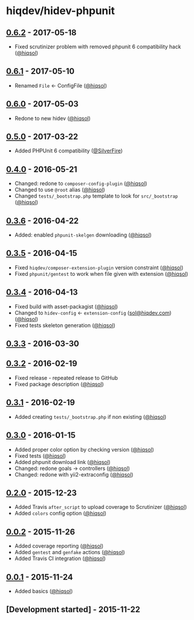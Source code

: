 # hiqdev/hidev-phpunit

## [0.6.2] - 2017-05-18

- Fixed scrutinizer problem with removed phpunit 6 compatibility hack ([@hiqsol])

## [0.6.1] - 2017-05-10

- Renamed `File` <- ConfigFile ([@hiqsol])

## [0.6.0] - 2017-05-03

- Redone to new hidev ([@hiqsol])

## [0.5.0] - 2017-03-22

- Added PHPUnit 6 compatibility ([@SilverFire])

## [0.4.0] - 2016-05-21

- Changed: redone to `composer-config-plugin` ([@hiqsol])
- Changed to use `@root` alias ([@hiqsol])
- Changed `tests/_bootstrap.php` template to look for `src/_bootstrap` ([@hiqsol])

## [0.3.6] - 2016-04-22

- Added: enabled `phpunit-skelgen` downloading ([@hiqsol])

## [0.3.5] - 2016-04-15

- Fixed `hiqdev/composer-extension-plugin` version constraint ([@hiqsol])
- Fixed `phpunit/gentest` to work when file given with extension ([@hiqsol])

## [0.3.4] - 2016-04-13

- Fixed build with asset-packagist ([@hiqsol])
- Changed to `hidev-config` <- `extension-config` (sol@hiqdev.com) ([@hiqsol])
- Fixed tests skeleton generation ([@hiqsol])

## [0.3.3] - 2016-03-30

## [0.3.2] - 2016-02-19

- Fixed release - repeated release to GitHub
- Fixed package description ([@hiqsol])

## [0.3.1] - 2016-02-19

- Added creating `tests/_bootstrap.php` if non existing ([@hiqsol])

## [0.3.0] - 2016-01-15

- Added proper color option by checking version ([@hiqsol])
- Fixed tests ([@hiqsol])
- Added phpunit download link ([@hiqsol])
- Changed: redone goals -> controllers ([@hiqsol])
- Changed: redone with yii2-extraconfig ([@hiqsol])

## [0.2.0] - 2015-12-23

- Added Travis `after_script` to upload coverage to Scrutinizer ([@hiqsol])
- Added `colors` config option ([@hiqsol])

## [0.0.2] - 2015-11-26

- Added coverage reporting ([@hiqsol])
- Added `gentest` and `genfake` actions ([@hiqsol])
- Added Travis CI integration ([@hiqsol])

## [0.0.1] - 2015-11-24

- Added basics ([@hiqsol])

## [Development started] - 2015-11-22

[@hiqsol]: https://github.com/hiqsol
[sol@hiqdev.com]: https://github.com/hiqsol
[@SilverFire]: https://github.com/SilverFire
[d.naumenko.a@gmail.com]: https://github.com/SilverFire
[@tafid]: https://github.com/tafid
[andreyklochok@gmail.com]: https://github.com/tafid
[@BladeRoot]: https://github.com/BladeRoot
[bladeroot@gmail.com]: https://github.com/BladeRoot
[Under development]: https://github.com/hiqdev/hidev-phpunit/compare/0.6.1...HEAD
[0.4.0]: https://github.com/hiqdev/hidev-phpunit/compare/0.3.6...0.4.0
[0.3.6]: https://github.com/hiqdev/hidev-phpunit/compare/0.3.5...0.3.6
[0.3.5]: https://github.com/hiqdev/hidev-phpunit/compare/0.3.4...0.3.5
[0.3.4]: https://github.com/hiqdev/hidev-phpunit/compare/0.3.3...0.3.4
[0.3.3]: https://github.com/hiqdev/hidev-phpunit/compare/0.3.2...0.3.3
[0.3.2]: https://github.com/hiqdev/hidev-phpunit/compare/0.3.1...0.3.2
[0.3.1]: https://github.com/hiqdev/hidev-phpunit/compare/0.3.0...0.3.1
[0.3.0]: https://github.com/hiqdev/hidev-phpunit/compare/0.2.0...0.3.0
[0.2.0]: https://github.com/hiqdev/hidev-phpunit/compare/0.0.2...0.2.0
[0.0.2]: https://github.com/hiqdev/hidev-phpunit/compare/0.0.1...0.0.2
[0.0.1]: https://github.com/hiqdev/hidev-phpunit/releases/tag/0.0.1
[0.5.0]: https://github.com/hiqdev/hidev-phpunit/compare/0.4.0...0.5.0
[0.6.0]: https://github.com/hiqdev/hidev-phpunit/compare/0.5.0...0.6.0
[0.6.1]: https://github.com/hiqdev/hidev-phpunit/compare/0.6.0...0.6.1
[0.6.2]: https://github.com/hiqdev/hidev-phpunit/compare/0.6.1...0.6.2
